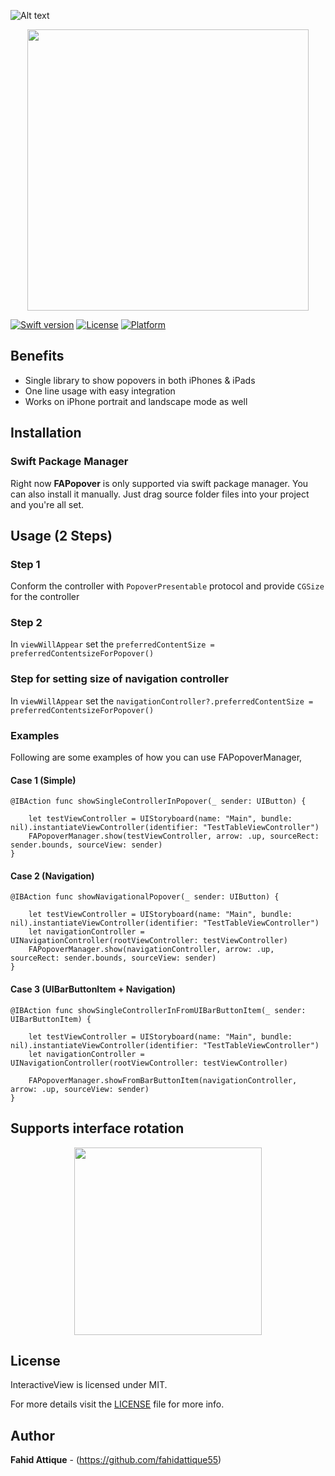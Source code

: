 ![Alt text](https://i.imgur.com/v12tbAh.png "FAPopover-Image")


<p align="center">
    <a href="http://i.imgur.com/ZN13eaf.gif">
        <img src="https://i.imgur.com/fpOPTbO.gif" height="450">
    </a>
</p>



[![Swift version](https://img.shields.io/badge/swift-5.0-orange.svg?style=flat.svg)](https://img.shields.io/badge/swift-5.0-orange.svg?style=flat.svg)
[![License](https://img.shields.io/badge/License-MIT-brightgreen.svg?style=flat.svg)](https://img.shields.io/badge/License-MIT-brightgreen.svg?style=flat.svg)
[![Platform](https://img.shields.io/cocoapods/p/FAPanels.svg?style=flat)](http://cocoapods.org/pods/FAPanels)






## Benefits

- Single library to show popovers in both iPhones & iPads
- One line usage with easy integration
- Works on iPhone portrait and landscape mode as well




## Installation

### Swift Package Manager

Right now **FAPopover** is only supported via swift package manager. You can also install it manually. Just drag source folder files into your project and you're all set.





## Usage (2 Steps)

### Step 1

Conform the controller with `PopoverPresentable` protocol and provide `CGSize` for the controller

### Step 2

In `viewWillAppear` set the `preferredContentSize = preferredContentsizeForPopover()`

### Step for setting size of navigation controller

In `viewWillAppear` set the `navigationController?.preferredContentSize = preferredContentsizeForPopover()`


### Examples

Following are some examples of how you can use FAPopoverManager,

#### Case 1 (Simple)

```
@IBAction func showSingleControllerInPopover(_ sender: UIButton) {
    
    let testViewController = UIStoryboard(name: "Main", bundle: nil).instantiateViewController(identifier: "TestTableViewController")
    FAPopoverManager.show(testViewController, arrow: .up, sourceRect: sender.bounds, sourceView: sender)
}
```

#### Case 2 (Navigation)

```
@IBAction func showNavigationalPopover(_ sender: UIButton) {
    
    let testViewController = UIStoryboard(name: "Main", bundle: nil).instantiateViewController(identifier: "TestTableViewController")
    let navigationController = UINavigationController(rootViewController: testViewController)
    FAPopoverManager.show(navigationController, arrow: .up, sourceRect: sender.bounds, sourceView: sender)
}
```

#### Case 3 (UIBarButtonItem + Navigation)

```
@IBAction func showSingleControllerInFromUIBarButtonItem(_ sender: UIBarButtonItem) {
    
    let testViewController = UIStoryboard(name: "Main", bundle: nil).instantiateViewController(identifier: "TestTableViewController")
    let navigationController = UINavigationController(rootViewController: testViewController)

    FAPopoverManager.showFromBarButtonItem(navigationController, arrow: .up, sourceView: sender)
}
```


## Supports interface rotation

<p align="center">
    <a href="http://i.imgur.com/4dpN8d7.gif">
        <img src="https://i.imgur.com/RK8frD8.gif" height="300">
    </a>
</p>


## License

InteractiveView is licensed under MIT.

For more details visit the [LICENSE](https://github.com/fahidattique55/FAPopover/blob/master/LICENSE.txt) file for more info.


## Author

**Fahid Attique** - (https://github.com/fahidattique55)

